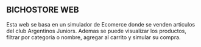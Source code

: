 ## BICHOSTORE WEB

Esta web se basa en un simulador de Ecomerce donde se venden articulos del club Argentinos Juniors.
Ademas se puede visualizar los productos, filtrar por categoria o nombre, agregar al carrito y simular su compra.
